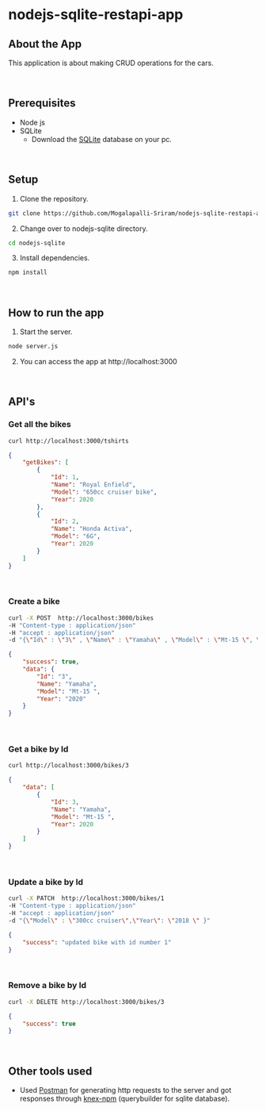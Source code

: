 # nodejs-sqlite-restapi-app

## About the App
This application is about making CRUD operations for the cars.

<br>

## Prerequisites
* Node js
* SQLite
  * Download the [SQLite](https://sqlitebrowser.org/) database on your pc.

<br>

## Setup
1. Clone the repository.
```bash
git clone https://github.com/Mogalapalli-Sriram/nodejs-sqlite-restapi-app.git <nodejs-sqlite>
```
2. Change over to nodejs-sqlite directory.
```bash
cd nodejs-sqlite
```
3. Install dependencies.
```bash
npm install
```
<br>

## How to run the app
1. Start the server.
```bash
node server.js
```
2. You can access the app at http://localhost:3000

<br>

## API's

### Get all the bikes
```bash
curl http://localhost:3000/tshirts
```
```json
{
    "getBikes": [
        {
            "Id": 1,
            "Name": "Royal Enfield",
            "Model": "650cc cruiser bike",
            "Year": 2020
        },
        {
            "Id": 2,
            "Name": "Honda Activa",
            "Model": "6G",
            "Year": 2020
        }
    ]
}
```
<br>

### Create a bike
```bash
curl -X POST  http://localhost:3000/bikes 
-H "Content-type : application/json" 
-H "accept : application/json" 
-d "{\"Id\" : \"3\" , \"Name\" : \"Yamaha\" , \"Model\" : \"Mt-15 \", \"Year\" : \"2020\" }"
```
```json
{
    "success": true,
    "data": {
        "Id": "3",
        "Name": "Yamaha",
        "Model": "Mt-15 ",
        "Year": "2020"
    }
}
```
<br>

### Get a bike by Id
```bash
curl http://localhost:3000/bikes/3
```
```json
{
    "data": [
        {
            "Id": 3,
            "Name": "Yamaha",
            "Model": "Mt-15 ",
            "Year": 2020
        }
    ]
}
```
<br>

### Update a bike by Id
```bash
curl -X PATCH  http://localhost:3000/bikes/1 
-H "Content-type : application/json" 
-H "accept : application/json" 
-d "{\"Model\" : \"300cc cruiser\",\"Year\": \"2018 \" }"
```

```json
{
    "success": "updated bike with id number 1"
}
```
<br>

### Remove a bike by Id
```bash
curl -X DELETE http://localhost:3000/bikes/3
```

```json
{
    "success": true
}
```

<br>

## Other tools used

* Used [Postman](https://www.postman.com/downloads/) for generating http requests to the server and got responses through [knex-npm](https://www.npmjs.com/package/knex) (querybuilder for sqlite database).
